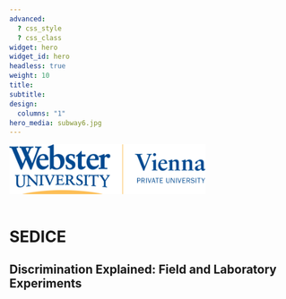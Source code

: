 ```yaml
---
advanced:
  ? css_style
  ? css_class
widget: hero
widget_id: hero
headless: true
weight: 10
title: 
subtitle: 
design:
  columns: "1"
hero_media: subway6.jpg
---
```


<a href="https://webster.ac.at/">
<img src="https://raw.githubusercontent.com/sedice-project/sedice/main/static/media/logo.png" alt="Webster Vienna Private University" width="350"/>  
 </a>

<br>
<br>

# SEDICE
## Discrimination Explained: Field and Laboratory Experiments
  
